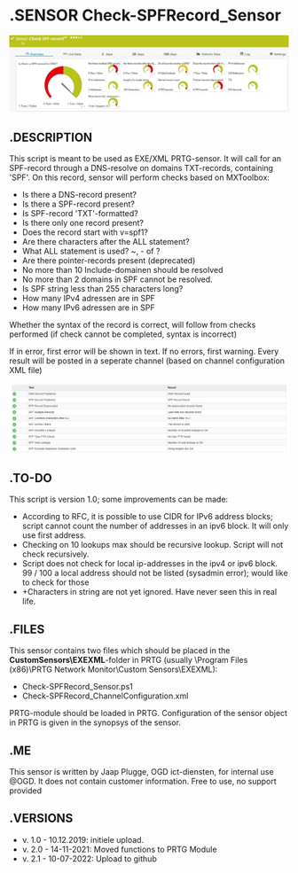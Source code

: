 # **.SENSOR** Check-SPFRecord_Sensor

![Screenshot header](./Screenshot_01.jpg)

## **.DESCRIPTION**

This script is meant to be used as EXE/XML PRTG-sensor. It will call for an SPF-record through a
DNS-resolve on domains TXT-records, containing 'SPF'. On this record, sensor will perform checks
based on MXToolbox:

* Is there a DNS-record present?
* Is there a SPF-record present?
* Is SPF-record 'TXT'-formatted?
* Is there only one record present?
* Does the record start with v=spf1?
* Are there characters after the ALL statement?
* What ALL statement is used? ~, - of ?
* Are there pointer-records present (deprecated)
* No more than 10 Include-domainen should be resolved
* No more than 2 domains in SPF cannot be resolved.
* Is SPF string less than 255 characters long?
* How many IPv4 adressen are in SPF
* How many IPv6 adressen are in SPF

Whether the syntax of the record is correct, will follow from checks performed (if check cannot be
completed, syntax is incorrect)

If in error, first error will be shown in text. If no errors, first warning. Every result will be posted in a
seperate channel (based on channel configuration XML file)

![Screenshot](./Screenshot_02.jpg)

## **.TO-DO**

This script is version 1.0; some improvements can be made:

* According to RFC, it is possible to use CIDR for IPv6 address blocks; script cannot count the number of addresses in an ipv6 block. It will only use first address.
* Checking on 10 lookups max should be recursive lookup. Script will not check recursively.
* Script does not check for local ip-addresses in the ipv4 or ipv6 block. 99 / 100 a local address should not be listed (sysadmin error); would like to check for those
* +Characters in string are not yet ignored. Have never seen this in real life.

## **.FILES**

This sensor contains two files which should be placed in the **CustomSensors\EXEXML**-folder
in PRTG (usually \Program Files (x86)\PRTG Network Monitor\Custom Sensors\EXEXML):

* Check-SPFRecord_Sensor.ps1
* Check-SPFRecord_ChannelConfiguration.xml

PRTG-module should be loaded in PRTG.
Configuration of the sensor object in PRTG is given in the synopsys of the sensor.

## **.ME**

This sensor is written by Jaap Plugge, OGD ict-diensten, for internal use @OGD.
It does not contain customer information. Free to use, no support provided

## **.VERSIONS**

* v. 1.0 - 10.12.2019: initiele upload.
* v. 2.0 - 14-11-2021: Moved functions to PRTG Module
* v. 2.1 - 10-07-2022: Upload to github
